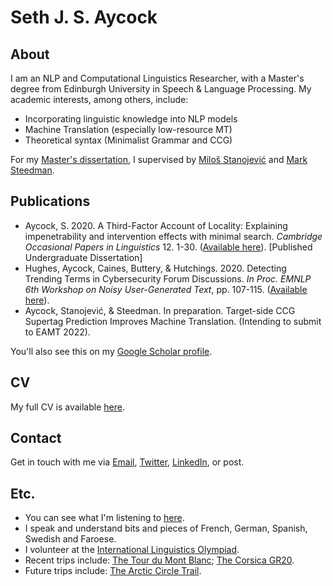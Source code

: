 # Seth J. S. Aycock

## About

I am an NLP and Computational Linguistics Researcher, with a Master's degree from Edinburgh University in Speech & Language Processing. My academic interests, among others, include:

- Incorporating linguistic knowledge into NLP models
- Machine Translation (especially low-resource MT)
- Theoretical syntax (Minimalist Grammar and CCG)

For my [Master's dissertation](https://github.com/Sethjsa/Sethjsa.github.io/blob/master/MSc%20SLP%20Dissertation%20-%20B178385_7979.pdf), I supervised by [Miloš Stanojević](https://stanojevic.github.io) and [Mark Steedman](https://homepages.inf.ed.ac.uk/steedman/).

## Publications

- Aycock, S. 2020.  A Third-Factor Account of Locality:  Explaining impenetrability and intervention effects with minimal search. _Cambridge Occasional Papers in Linguistics_ 12. 1-30.  ([Available here](https://www.mmll.cam.ac.uk/files/copil_12_1_aycock.pdf)).  [Published Undergraduate Dissertation]
- Hughes, Aycock, Caines, Buttery, & Hutchings.  2020.  Detecting Trending Terms in Cybersecurity Forum Discussions. _In Proc. EMNLP 6th Workshop on Noisy User-Generated Text_, pp.  107-115.  ([Available here](https://noisy-text.github.io/2020/pdf/2020.d200-1.15.pdf)).
- Aycock, Stanojević, & Steedman. In preparation. Target-side CCG Supertag Prediction Improves Machine Translation. (Intending to submit to EAMT 2022).

You'll also see this on my [Google Scholar profile](https://scholar.google.com/citations?hl=en&user=R9VK010AAAAJ).

## CV

My full CV is available [here](https://github.com/Sethjsa/Sethjsa.github.io/blob/master/SJSA_CV%20(10).pdf).

## Contact

Get in touch with me via [Email](mailto:seth%40manx%2enet), [Twitter](https://twitter.com/sethjsa), [LinkedIn](https://linkedin.com/in/sethjsa), or post.

## Etc.

- You can see what I'm listening to [here](https://last.fm/user/SetheryJ).
- I speak and understand bits and pieces of French, German, Spanish, Swedish and Faroese.
- I volunteer at the [International Linguistics Olympiad](https://ioling.org/).
- Recent trips include: [The Tour du Mont Blanc](http://www.autourdumontblanc.com/en/); [The Corsica GR20](http://www.le-gr20.fr/en/). 
- Future trips include: [The Arctic Circle Trail](https://visitgreenland.com/things-to-do/arctic-circle-trail/).
